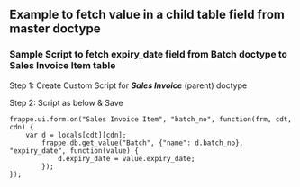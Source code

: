 ## Example to fetch value in a child table field from master doctype


### Sample Script to fetch expiry_date field from Batch doctype to Sales Invoice Item table

Step 1: Create Custom Script for _**Sales Invoice**_ (parent) doctype

Step 2: Script as below & Save

```
frappe.ui.form.on("Sales Invoice Item", "batch_no", function(frm, cdt, cdn) {
	var d = locals[cdt][cdn];
    	frappe.db.get_value("Batch", {"name": d.batch_no}, "expiry_date", function(value) {
    		d.expiry_date = value.expiry_date;
    	});
});
```
